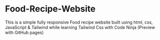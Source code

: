 # Food-Recipe-Website 
This is a simple fully responsive Food recipe website built using html, css, JavaScript &amp; Tailwind while learning Tailwind Css with Code Ninja (Preview with GitHub pages)
